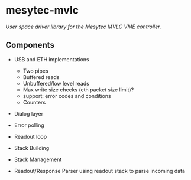 # mesytec-mvlc

*User space driver library for the Mesytec MVLC VME controller.*

## Components

* USB and ETH implementations
  - Two pipes
  - Buffered reads
  - Unbuffered/low level reads
  - Max write size checks (eth packet size limit)?
  - support: error codes and conditions
  - Counters

* Dialog layer
* Error polling
* Readout loop
* Stack Building
* Stack Management
* Readout/Response Parser using readout stack to parse incoming data
